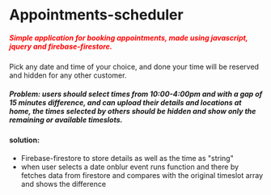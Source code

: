 # Appointments-scheduler
<h5 style="color:red;">
Simple application for booking appointments, made using javascript, jquery and firebase-firestore.</h5>
Pick any date and time of your choice, and done your time will be reserved and hidden for any other customer.


<h5><b>Problem: users should select times from 10:00-4:00pm and with a gap of 15 minutes difference,
  and can upload their details and locations at home, the times selected by others should be hidden and show only the remaining or available timeslots.
  </b></h5>
<h4> solution: </h4>
<ul>
  <li>Firebase-firestore to store details as well as the time as "string"</li>
  
  <li>when user selects a date onblur event runs function and there by fetches data from firestore and compares with the original timeslot array and shows the difference</li>
</ul>
